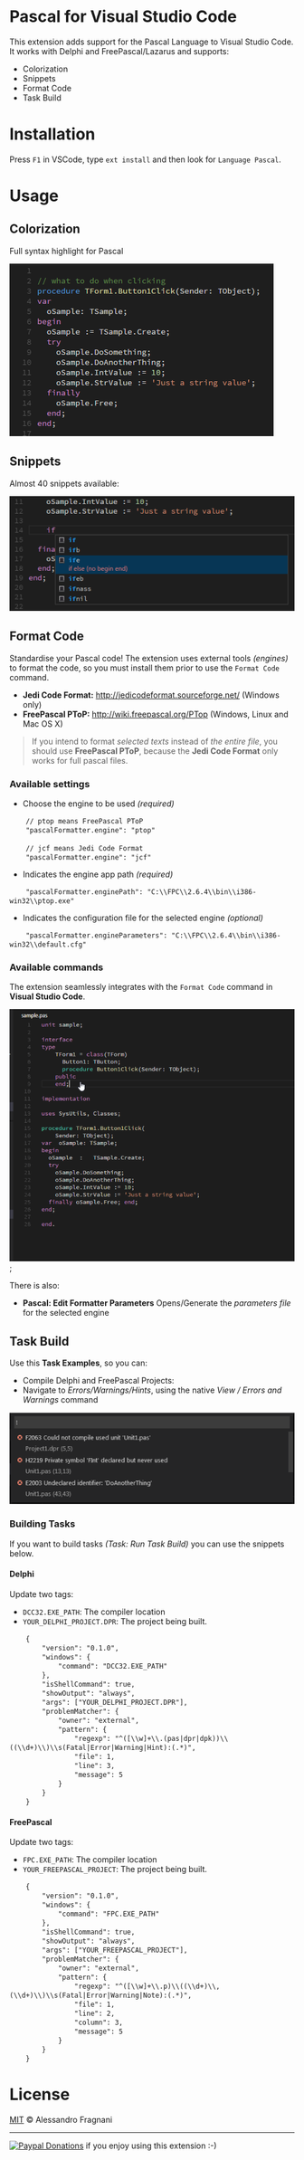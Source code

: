 # Pascal for Visual Studio Code

This extension adds support for the Pascal Language to Visual Studio Code. It works with Delphi and FreePascal/Lazarus and supports:

* Colorization
* Snippets
* Format Code
* Task Build

# Installation

Press `F1` in VSCode, type `ext install` and then look for `Language Pascal`.

# Usage

## Colorization

Full syntax highlight for Pascal

![syntax](images/vscode-pascal-syntax.png)

## Snippets

Almost 40 snippets available:

![snippets](images/vscode-pascal-snippets.png)

## Format Code

Standardise your Pascal code! The extension uses external tools _(engines)_ to format the code, so you must install them prior to use the `Format Code` command.

* **Jedi Code Format:** http://jedicodeformat.sourceforge.net/ (Windows only)
* **FreePascal PToP:** http://wiki.freepascal.org/PTop (Windows, Linux and Mac OS X)

> If you intend to format _selected texts_ instead of _the entire file_, you should use **FreePascal PToP**, because the **Jedi Code Format** only works for full pascal files. 

### Available settings

* Choose the engine to be used _(required)_
```
    // ptop means FreePascal PToP
    "pascalFormatter.engine": "ptop"
    
    // jcf means Jedi Code Format 
    "pascalFormatter.engine": "jcf"
```

* Indicates the engine app path _(required)_
```
    "pascalFormatter.enginePath": "C:\\FPC\\2.6.4\\bin\\i386-win32\\ptop.exe" 
```

* Indicates the configuration file for the selected engine _(optional)_
```
    "pascalFormatter.engineParameters": "C:\\FPC\\2.6.4\\bin\\i386-win32\\default.cfg"
```

### Available commands

The extension seamlessly integrates with the `Format Code` command in **Visual Studio Code**.

![format-code](images/vscode-pascal-format-code.gif);

There is also:

* **Pascal: Edit Formatter Parameters** Opens/Generate the _parameters file_ for the selected engine

## Task Build

Use this **Task Examples**, so you can:

* Compile Delphi and FreePascal Projects:
* Navigate to _Errors/Warnings/Hints_, using the native _View / Errors and Warnings_ command

![compile](images/vscode-pascal-compile.png) 

### Building Tasks

If you want to build tasks _(Task: Run Task Build)_ you can use the snippets below.

#### Delphi

Update two tags:

* `DCC32.EXE_PATH`: The compiler location
* `YOUR_DELPHI_PROJECT.DPR`: The project being built.

```
    {
		"version": "0.1.0",
		"windows": {
			"command": "DCC32.EXE_PATH"
		},
		"isShellCommand": true,
		"showOutput": "always",
		"args": ["YOUR_DELPHI_PROJECT.DPR"],
		"problemMatcher": {
			"owner": "external",
			"pattern": {
				"regexp": "^([\\w]+\\.(pas|dpr|dpk))\\((\\d+)\\)\\s(Fatal|Error|Warning|Hint):(.*)",
				"file": 1,
				"line": 3,
				"message": 5
			}
		}
    }
```

#### FreePascal

Update two tags:

* `FPC.EXE_PATH`: The compiler location
* `YOUR_FREEPASCAL_PROJECT`: The project being built.

```
    {
		"version": "0.1.0",
		"windows": {
			"command": "FPC.EXE_PATH"
		},
		"isShellCommand": true,
		"showOutput": "always",
		"args": ["YOUR_FREEPASCAL_PROJECT"],
		"problemMatcher": {
			"owner": "external",
			"pattern": {
				"regexp": "^([\\w]+\\.p)\\((\\d+)\\,(\\d+)\\)\\s(Fatal|Error|Warning|Note):(.*)",
				"file": 1,
				"line": 2,
				"column": 3,
				"message": 5
			}
		}
    }
```

# License

[MIT](LICENSE.md) &copy; Alessandro Fragnani

---

[![Paypal Donations](https://www.paypalobjects.com/en_US/i/btn/btn_donate_SM.gif)](https://www.paypal.com/cgi-bin/webscr?cmd=_donations&business=EP57F3B6FXKTU&lc=US&item_name=Alessandro%20Fragnani&item_number=vscode%20extensions&currency_code=USD&bn=PP%2dDonationsBF%3abtn_donate_SM%2egif%3aNonHosted) if you enjoy using this extension :-)